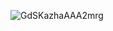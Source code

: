 ![GdSKazhaAAA2mrg](https://github.com/user-attachments/assets/631fa235-a7da-492d-a1a5-85660ce45ad3)
